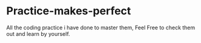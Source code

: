 # Practice-makes-perfect
All the coding practice i have done to master them, Feel Free to check them out and learn by yourself.

